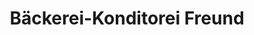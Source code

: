 ---
title: "Bäckerei-Konditorei Freund"
url: /beetzendorf/baeckerei-konditorei-freund/
shop: Bäckerei
---